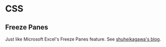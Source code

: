 # CSS

## Freeze Panes

Just like Microsoft Excel's Freeze Panes feature. See [shuheikagawa's blog](https://shuheikagawa.com/blog/2016/01/11/freeze-panes-with-css-and-a-bit-of-javascript/).